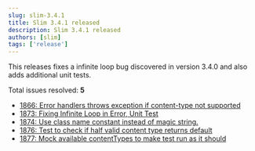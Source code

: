 ```yaml
---
slug: slim-3.4.1
title: Slim 3.4.1 released
description: Slim 3.4.1 released
authors: [slim]
tags: ['release']
---
```


This releases fixes a infinite loop bug discovered in version 3.4.0 and also adds additional unit tests.


<!-- truncate -->


Total issues resolved: **5**

- [1866: Error handlers throws exception if content-type not supported](https://github.com/slimphp/Slim/pull/1866)
- [1873: Fixing Infinite Loop in Error, Unit Test](https://github.com/slimphp/Slim/pull/1873)
- [1874: Use class name constant instead of magic string.](https://github.com/slimphp/Slim/pull/1874)
- [1876: Test to check if half valid content type returns default](https://github.com/slimphp/Slim/pull/1876)
- [1877: Mock available contentTypes to make test run as it should](https://github.com/slimphp/Slim/pull/1877)